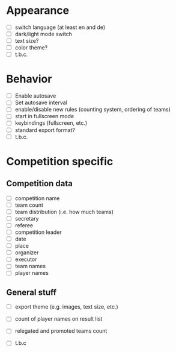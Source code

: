 # Appearance
- [ ] switch language (at least en and de)
- [ ] dark/light mode switch
- [ ] text size?
- [ ] color theme?
- [ ] t.b.c.

# Behavior
- [ ] Enable autosave
- [ ] Set autosave interval
- [ ] enable/disable new rules (counting system, ordering of teams)
- [ ] start in fullscreen mode
- [ ] keybindings (fullscreen, etc.)
- [ ] standard export format?
- [ ] t.b.c.

# Competition specific
## Competition data
- [ ] competition name
- [ ] team count
- [ ] team distribution (i.e. how much teams)
- [ ] secretary
- [ ] referee
- [ ] competition leader
- [ ] date
- [ ] place
- [ ] organizer
- [ ] executor
- [ ] team names
- [ ] player names
## General stuff
- [ ] export theme (e.g. images, text size, etc.)
- [ ] count of player names on result list
- [ ] relegated and promoted teams count
- [ ] t.b.c

